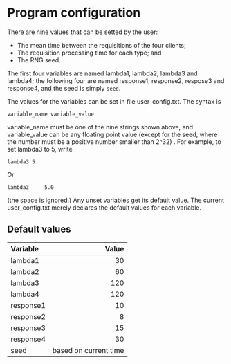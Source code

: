 Program configuration
=====================

There are nine values that can be setted by the user:
-   The mean time between the requisitions of the four clients;
-   The requisition processing time for each type; and
-   The RNG seed.

The first four variables are named lambda1, lambda2, lambda3 and lambda4;
the following four are named response1, response2, respose3 and response4,
and the seed is simply `seed`.

The values for the variables can be set in file user\_config.txt. The syntax is

    variable_name variable_value

variable\_name must be one of the nine strings shown above, and variable\_value
can be any floating point value (except for the seed, where the number must
be a positive number smaller than 2^32) . For example, to set lambda3 to 5, write

    lambda3 5

Or

    lambda3     5.0

(the space is ignored.) Any unset variables get its default value.
The current user\_config.txt merely declares the default values for each
variable.

Default values
--------------

|  Variable |         Value         |
|:----------|----------------------:|
| lambda1   |                    30 |
| lambda2   |                    60 |
| lambda3   |                   120 |
| lambda4   |                   120 |
| response1 |                    10 |
| response2 |                     8 |
| response3 |                    15 |
| response4 |                    30 |
| seed      | based on current time |
